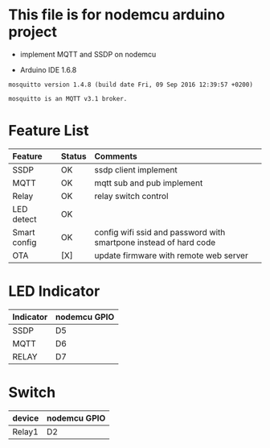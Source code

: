 # This file is for nodemcu arduino project
* implement MQTT and SSDP on nodemcu 

*  Arduino IDE 1.6.8


```
mosquitto version 1.4.8 (build date Fri, 09 Sep 2016 12:39:57 +0200)

mosquitto is an MQTT v3.1 broker.
```

# Feature List
| Feature | Status | Comments |
|:--------|:--------|:---------|
|SSDP	| OK	| 	ssdp client implement		|
|MQTT 	| OK	|	mqtt sub and pub implement		|
|Relay	| OK	|	relay switch control		|
|LED detect| OK	|			|
|Smart config| OK |	config wifi ssid and password with smartpone instead of hard code		|
|OTA 	| [X]	|	update firmware with remote web server		|

# LED Indicator

| Indicator | nodemcu GPIO |
|:----------|:------------|
|SSDP	|D5		|
|MQTT	|D6		|
|RELAY	|D7		|

# Switch 
| device | nodemcu GPIO |
|:-------|:-------|
|Relay1	|D2		|